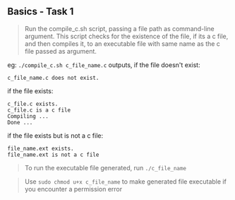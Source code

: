 ## Basics - Task 1

>Run the compile_c.sh script, passing a file path as command-line argument. This script checks for the existence of the file, if its a c file, and then compiles it, to an executable file with same name as the c file passed as argument.

eg: `./compile_c.sh c_file_name.c` outputs, if the file doesn't exist:

```
c_file_name.c does not exist.
```

if the file exists: 
```
c_file.c exists.
c_file.c is a c file
Compiling ...
Done ...
```

if the file exists but is not a c file:
```
file_name.ext exists.
file_name.ext is not a c file
```

>To run the executable file generated, run `./c_file_name`

>Use `sudo chmod u+x c_file_name` to make generated file executable if you encounter a permission error